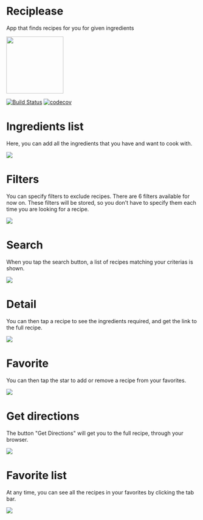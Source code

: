 # Reciplease
App that finds recipes for you for given ingredients

<img src="https://upload.wikimedia.org/wikipedia/fr/0/0d/Logo_OpenClassrooms.png" width="150" height="150" />

[![Build Status](https://travis-ci.com/kcourtois/Reciplease.svg?branch=master)](https://travis-ci.com/kcourtois/Reciplease) [![codecov](https://codecov.io/gh/kcourtois/Reciplease/branch/master/graph/badge.svg)](https://codecov.io/gh/kcourtois/Reciplease)

# Ingredients list
Here, you can add all the ingredients that you have and want to cook with.

<img src="Img/ingredients.png" />

# Filters
You can specify filters to exclude recipes. There are 6 filters available for now on. These filters will be stored, so you don't have to specify them each time you are looking for a recipe.

<img src="Img/filters.png" />

# Search
When you tap the search button, a list of recipes matching your criterias is shown.

<img src="Img/search.png">

# Detail
You can then tap a recipe to see the ingredients required, and get the link to the full recipe.

<img src="Img/detailRecipe.png" />

# Favorite
You can then tap the star to add or remove a recipe from your favorites.

<img src="Img/addToFav.png" />

# Get directions
The button "Get Directions" will get you to the full recipe, through your browser.

<img src="Img/search.png" />

# Favorite list
At any time, you can see all the recipes in your favorites by clicking the tab bar.

<img src="Img/favList.png" />

